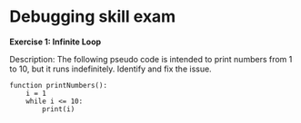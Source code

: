 # Debugging skill exam

**Exercise 1: Infinite Loop**

Description: The following pseudo code is intended to print numbers from 1 to 10, but it runs indefinitely. Identify and fix the issue.

```
function printNumbers():
    i = 1
    while i <= 10:
        print(i)
```
